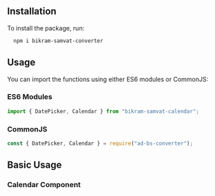 

## Installation

To install the package, run:

```sh
  npm i bikram-samvat-converter
```

## Usage

You can import the functions using either ES6 modules or CommonJS:

### ES6 Modules

```js
import { DatePicker, Calendar } from "bikram-samvat-calendar";
```

### CommonJS

```js
const { DatePicker, Calendar } = require("ad-bs-converter");
```

## Basic Usage

### Calendar Component

